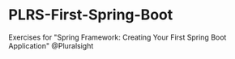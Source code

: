 # PLRS-First-Spring-Boot
Exercises for "Spring Framework: Creating Your First Spring Boot Application" @Pluralsight
